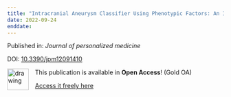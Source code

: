 ```yaml
---
title: "Intracranial Aneurysm Classifier Using Phenotypic Factors: An International Pooled Analysis."
date: 2022-09-24
enddate:
---
```


Published in: *Journal of personalized medicine*

DOI: [10.3390/jpm12091410](https://doi.org/10.3390/jpm12091410)

<img src="https://upload.wikimedia.org/wikipedia/commons/thumb/7/77/Open_Access_logo_PLoS_transparent.svg/800px-Open_Access_logo_PLoS_transparent.svg.png" alt="drawing" width="50" align="left"/> &nbsp;&nbsp;&nbsp;This publication is available in **Open Access**! (Gold OA)

&nbsp;&nbsp;&nbsp;<a href="https://www.mdpi.com/2075-4426/12/9/1410/pdf?version=1661934010">Access it freely here</a>

